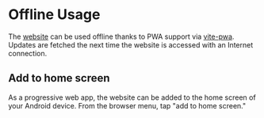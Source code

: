 # Offline Usage

The [website](https://killergerbah.github.io) can be used offline thanks to PWA support via [vite-pwa](https://vite-pwa-org.netlify.app/). Updates are fetched the next time the website is accessed with an Internet connection.

## Add to home screen

As a progressive web app, the website can be added to the home screen of your Android device. From the browser menu, tap "add to home screen."
